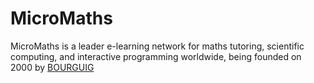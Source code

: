 # MicroMaths
MicroMaths is a leader e-learning network for maths tutoring, scientific computing, and interactive programming worldwide, being founded on 2000 by <a href="http://www.bourguig.net" title="A. BOURGUIG" target="_blank">BOURGUIG</a>
